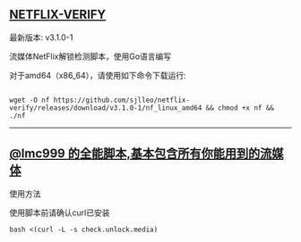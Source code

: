 ## [NETFLIX-VERIFY](https://github.com/sjlleo/netflix-verify)

最新版本: v3.1.0-1 

流媒体NetFlix解锁检测脚本，使用Go语言编写

对于amd64（x86_64），请使用如下命令下载运行:

```

wget -O nf https://github.com/sjlleo/netflix-verify/releases/download/v3.1.0-1/nf_linux_amd64 && chmod +x nf && ./nf
```

---

## [ @lmc999 的全能脚本,基本包含所有你能用到的流媒体](https://github.com/lmc999/RegionRestrictionCheck)

使用方法

使用脚本前请确认curl已安装

```
bash <(curl -L -s check.unlock.media)
```
